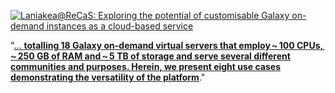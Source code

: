 <div class="row">
  <div class="col-1"></div>
  <div class="col-10">
    <!-- Laniakea-ReCaS paper -->

[![Laniakea@ReCaS: Exploring the potential of customisable Galaxy on-demand instances as a cloud-based service](/images/splash/laniakea-recas-paper.png)](https://doi.org/10.1186/s12859-021-04401-3)

  </div>
  <div class="col-1"></div>
</div>
<div class="row text-center trim-p h3">
  <div class="col-2"></div>
  <div class="col-8">

"[... **totalling 18 Galaxy on-demand virtual servers that employ ~ 100 CPUs, ~ 250 GB of RAM and ~ 5 TB of storage and serve several different communities and purposes. Herein, we present eight use cases demonstrating the versatility of the platform**](https://doi.org/10.1186/s12859-021-04401-3)."

  </div>
  <div class="col-2"></div>
</div>